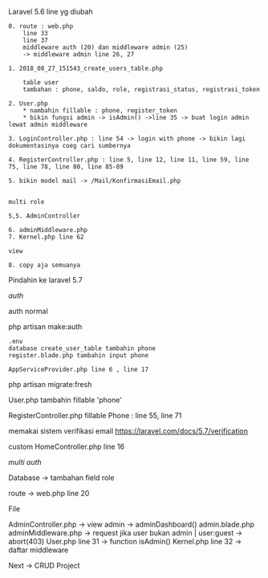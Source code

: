 Laravel 5.6
line yg diubah

	0. route : web.php
		line 33
		line 37
		middleware auth (20) dan middleware admin (25)
		-> middleware admin line 26, 27

	1. 2018_08_27_151543_create_users_table.php
		
		table user
		tambahan : phone, saldo, role, registrasi_status, registrasi_token

	2. User.php
		* nambahin fillable : phone, register_token
		* bikin fungsi admin -> isAdmin() ->line 35 -> buat login admin lewat admin middleware

	3. LoginController.php : line 54 -> login with phone -> bikin lagi dokumentasinya coeg cari sumbernya

	4. RegisterController.php : line 5, line 12, line 11, line 59, line 75, line 78, line 80, line 85-89

	5. bikin model mail -> /Mail/KonfirmasiEmail.php


	multi role 

	5,5. AdminController

	6. adminMiddleware.php
	7. Kernel.php line 62

	view

	8. copy aja semuanya


Pindahin ke laravel 5.7

*auth*

auth normal

php artisan make:auth

	.env
	database create_user_table tambahin phone
	register.blade.php tambahin input phone

	AppServiceProvider.php line 6 , line 17
php artisan migrate:fresh

User.php tambahin fillable 'phone'

RegisterController.php
	fillable Phone : line 55, line 71

memakai sistem verifikasi email
https://laravel.com/docs/5.7/verification

custom HomeController.php line 16

*multi auth*

Database -> tambahan field role

route -> web.php line 20

File

AdminController.php -> view admin -> adminDashboard()
admin.blade.php
adminMiddleware.php -> request jika user bukan admin | user:guest -> abort(403)
User.php line 31 -> function isAdmin()
Kernel.php line 32 -> daftar middleware

Next -> CRUD Project